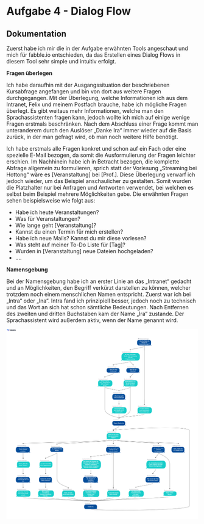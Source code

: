 # Aufgabe 4 - Dialog Flow
## Dokumentation
Zuerst habe ich mir die in der Aufgabe erwähnten Tools angeschaut und mich für fabble.io entschieden, da das Erstellen eines Dialog Flows in diesem Tool sehr simple und intuitiv 
erfolgt. 

**Fragen überlegen**

Ich habe daraufhin mit der Ausgangssituation der beschriebenen Kursabfrage angefangen und bin von dort aus weitere Fragen durchgegangen. 
Mit der Überlegung, welche Informationen ich aus dem Intranet, Felix und meinem Postfach brauche, habe ich mögliche Fragen überlegt. 
Es gibt weitaus mehr Informationen, welche man den Sprachassistenten fragen kann, jedoch wollte ich mich auf einige wenige Fragen erstmals beschränken. 
Nach dem Abschluss einer Frage kommt man unteranderem durch den Auslöser „Danke Ira“ immer wieder auf die Basis zurück, in der man gefragt wird, ob man noch weitere Hilfe benötigt. 

Ich habe erstmals alle Fragen konkret und schon auf ein Fach oder eine spezielle E-Mail bezogen, da somit die Ausformulierung der Fragen leichter erschien. 
Im Nachhinein habe ich in Betracht bezogen, die komplette Abfrage allgemein zu formulieren, sprich statt der Vorlesung „Streaming bei Hottong“ wäre es [Veranstaltung] bei [Prof.]. 
Diese Überlegung verwarf ich jedoch wieder, um das Beispiel anschaulicher zu gestalten. Somit wurden die Platzhalter nur bei Anfragen und Antworten verwendet, 
bei welchen es selbst beim Beispiel mehrere Möglichkeiten gebe. Die erwähnten Fragen sehen beispielsweise wie folgt aus:
-	Habe ich heute Veranstaltungen?
-	Was für Veranstaltungen? 
-	Wie lange geht [Veranstaltung]? 
-	Kannst du einen Termin für mich erstellen? 
-	Habe ich neue Mails? Kannst du mir diese vorlesen? 
-	Was steht auf meiner To-Do Liste für [Tag]? 
-	Wurden in [Veranstaltung] neue Dateien hochgeladen? 
-	…. 

**Namensgebung**

Bei der Namensgebung habe ich an erster Linie an das „Intranet“ gedacht und an Möglichkeiten, den Begriff verkürzt darstellen zu können, welcher trotzdem noch einem 
menschlichen Namen entspricht. Zuerst war ich bei „Intra“ oder „Ina“. Intra fand ich prinzipiell besser, jedoch noch zu technisch und das Wort an sich hat schon 
sämtliche Bedeutungen. Nach Entfernen des zweiten und dritten Buchstaben kam der Name „Ira“ zustande. Der Sprachassistent wird außerdem aktiv, wenn der Name genannt wird. 

![](DialogFlow.png)
